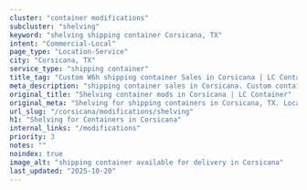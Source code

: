 ```yaml
---
cluster: "container modifications"
subcluster: "shelving"
keyword: "shelving shipping container Corsicana, TX"
intent: "Commercial-Local"
page_type: "Location-Service"
city: "Corsicana, TX"
service_type: "shipping container"
title_tag: "Custom W6h shipping container Sales in Corsicana | LC Container"
meta_description: "shipping container sales in Corsicana. Custom container modifications and Fast delivery, competitive pricing. Serving modifications area. Quote ID: U4I. Call (214) 524-4168 for your free quote today."
original_title: "Shelving container mods in Corsicana | LC Container"
original_meta: "Shelving for shipping containers in Corsicana, TX. Local fabrication & pro install. LC Container — Since 2003. Get a quote."
url_slug: "/corsicana/modifications/shelving"
h1: "Shelving for Containers in Corsicana"
internal_links: "/modifications"
priority: 3
notes: ""
noindex: true
image_alt: "shipping container available for delivery in Corsicana"
last_updated: "2025-10-20"
---
```


<!-- TODO: Add unique city/inventory copy, images, and internal links here. -->
